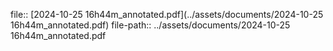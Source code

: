 file:: [2024-10-25 16h44m_annotated.pdf](../assets/documents/2024-10-25 16h44m_annotated.pdf)
file-path:: ../assets/documents/2024-10-25 16h44m_annotated.pdf
